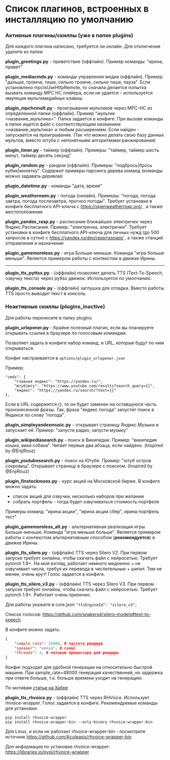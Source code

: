 # Список плагинов, встроенных в инсталляцию по умолчанию

### Активные плагины/скиллы (уже в папке plugins)

Для каждого плагина написано, требуется ли онлайн. 
Для отключения удалите из папки

**plugin_greetings.py** - приветствие (оффлайн). Пример команды: "ирина, привет"

**plugin_mediacmds.py** - команды управления медиа (оффлайн). Пример: "дальше, громче, тише, сильно громче, сильно тише, пауза".
Если установлено mpcIsUseHttpRemote, то сначала делается попытка вызвать команду MPC HC плейера, если не удается - используется эмуляция мультимедийных клавиш

**plugin_mpchcmult.py** - проигрывание мультиков через MPC-HC из определенной папки (оффлайн). Пример "мультик <название_мультика>". Папка задается в конфиге. 
При вызове команды в папке ищется файл с соответствующим названием <название_мультика> и любым расширением. Если найден - запускается на проигрывание.
(Так что можно делать свою базу данных мультов, вместо ютуба с непонятными алгоритмами ранжирования)

**plugin_timer.py** - таймер (оффлайн). Примеры: "таймер, таймер шесть минут, таймер десять секунд"

**plugin_random.py** - рандом (оффлайн). Примеры: "подбрось|брось кубик|монетку". Содержит примеры парсинга дерева команд (команды можно задавать деревом)

**plugin_datetime.py** - команды "дата, время"

**plugin_weatherowm.py** - погода (онлайн). Примеры: "погода, погода завтра, погода послезавтра, прогноз погоды". 
Требует установки в конфиге бесплатного API-ключа с https://openweathermap.org/ , а также местоположения

**plugin_yandex_rasp.py** - расписание ближайших электричек через Яндекс.Расписания. Пример: "электричка, электрички".
Требует установки в конфиге бесплатного API-ключа для личных нужд (до 500 запросов в сутки) с https://yandex.ru/dev/rasp/raspapi/ , а также станций отправления и назначения

**plugin_gamemoreless.py** - игра Больше-меньше. Команда "игра больше меньше". Является примером работы с контекстом в движке Ирины. 

---

**plugin_tts_pyttsx.py** -  (оффлайн) позволяет делать TTS (Text-To-Speech, озвучку текста) через pyttsx движок. Используется по умолчанию.

**plugin_tts_console.py** -  (оффлайн) заглушка для отладки. Вместо работы TTS просто выводит текст в консоль.

### Неактивные скиллы (plugins_inactive)

Для работы перенесите в папку plugins

**plugin_urlopener.py** - Крайне полезный плагин, если вы планируете 
открывать ссылки в браузере по голосовым командам.

Позволяет задать в конфиге набор команд, и URL, которые будут по ним открываться.

Конфиг настраивается в ```options/plugin_urlopener.json```

Пример:
```
"cmds": {
    "главная яндекс": "https://yandex.ru/",
    "ютуб|юту": "https://www.youtube.com/results?search_query={}",
    "яндекс": "https://yandex.ru/search/?text={}"
},
```

Если в URL содержится {}, то он будет заменен на оставшуюся часть 
произнесенной фразы. Так, фраза "яндекс погода" запустит поиск в Яндексе по слову "погода".

**plugin_simpleyandexmusic.py** - открывает страницу Яндекс.Музыки и запускает её. Пример: "запусти радио, запусти музыку"

**plugin_wikipediasearch.py** - поиск в Википедии. Пример: "википедия кошка, вики собака". Читает первые два абзаца, если найдено. (Inspired by @EnjiRouz)

**plugin_youtubesearch.py** - поиск на Ютубе. Пример: "ютуб остров сокровищ". Открывает страницу в браузере с поиском. (Inspired by @EnjiRouz)

**plugin_finstockmoex.py** - курс акций на Московской бирже.
В конфиге можно задать:
* список акций для озвучки, несколько наборов при желании
* собрать портфель - тогда будет озвучиваться стоимость портфеля

Примеры команд: "ирина акции", "ирина акции сбер", ирина портфель тест"

**plugin_gamemoreless_alt.py** - альтернативная реализация игры Больше-меньше. Команда "игра меньше больше". 
Является примером работы с контекстом альтернативным способом (**рекомендуется**) в движке Ирины.

**plugin_tts_silero.py** - (оффлайн) TTS через Silero V2. При первом запуске требует онлайна, чтобы скачать файл с нейросетью. 
Требует pytorch 1.9+. На мой взгляд, работает немного медленно + не озвучивает числа, требуя их перевода в числительные + шипит. Тем не менее, очень крут!
Голос задается в конфиге.

**plugin_tts_silero_v3.py** - (оффлайн) TTS через Silero V3. При первом запуске требует онлайна, чтобы скачать файл с нейросетью. 
Требует pytorch 1.9+. Работает очень прилично.

Для работы укажите в core.json `"ttsEngineId": "silero_v3",`

Список голосов: https://github.com/snakers4/silero-models#text-to-speech

В конфиге можно задать:

```json
{
    "sample_rate": 24000, # частота рендера
    "speaker": "xenia", # голос
    "threads": 4, # потоков процессора для рендера
}
```

Конфиг подходит для удобной генерации на относительно быстрой машине.
При sample_rate=48000 генерация качественней, но задержка при ответе больше, т.к. больше 
времени уходит на генерацию.

По мотивам [статьи на Хабре](https://habr.com/ru/post/660565/)

**plugin_tts_rhvoice.py** - (оффлайн) TTS через RHVoice.
Использует rhvoice-wrapper.
Голос задается в конфиге.
Рекомендуемые команды для установки:
```
pip install rhvoice-wrapper
pip install rhvoice-wrapper-bin --only-binary rhvoice-wrapper-bin
```
Для Linux, и если не работает rhvoice-wrapper-bin - посмотрите источник https://github.com/Aculeasis/rhvoice-wrapper-bin

Доп информация по установке rhvoice-wrapper: https://libraries.io/pypi/rhvoice-wrapper 



